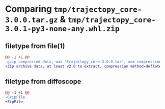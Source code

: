 # Comparing `tmp/trajectopy_core-3.0.0.tar.gz` & `tmp/trajectopy_core-3.0.1-py3-none-any.whl.zip`

## filetype from file(1)

```diff
@@ -1 +1 @@
-gzip compressed data, was "trajectopy_core-3.0.0.tar", max compression
+Zip archive data, at least v2.0 to extract, compression method=deflate
```

## filetype from diffoscope

```diff
@@ -1 +1 @@
-GzipFile
+ZipFile
```


